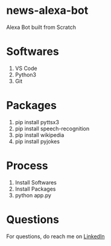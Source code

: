 # news-alexa-bot
Alexa Bot built from Scratch 

# Softwares
1. VS Code
2. Python3
3. Git

# Packages
1. pip install pyttsx3
2. pip install speech-recognition
3. pip install wikipedia
4. pip install pyjokes

# Process
1. Install Softwares
2. Install Packages
3. python app.py

# Questions
For questions, do reach me on <a href="https://linkedin.com/in/MadhuPIoT">LinkedIn</a>
